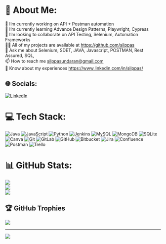 # 💫 About Me:
🔭 I’m currently working on API + Postman automation<br>🌱 I’m currently learning Advance Design Patterns, Playwright, Cypress<br>👯 I’m looking to collaborate on API Testing, Selenium, Automation Frameworks <br>👨‍💻 All of my projects are available at https://github.com/silppas<br>💬 Ask me about Selenium, SDET, JAVA, Javascript, POSTMAN, Rest Assured, SQL, <br>📫 How to reach me silppasundaran@gmail.com<br>📄 Know about my experiences https://www.linkedin.com/in/silppas/<br>


## 🌐 Socials:
[![LinkedIn](https://img.shields.io/badge/LinkedIn-%230077B5.svg?logo=linkedin&logoColor=white)](https://linkedin.com/in/silppas) 

# 💻 Tech Stack:
![Java](https://img.shields.io/badge/java-%23ED8B00.svg?style=for-the-badge&logo=openjdk&logoColor=white) ![JavaScript](https://img.shields.io/badge/javascript-%23323330.svg?style=for-the-badge&logo=javascript&logoColor=%23F7DF1E) ![Python](https://img.shields.io/badge/python-3670A0?style=for-the-badge&logo=python&logoColor=ffdd54) ![Jenkins](https://img.shields.io/badge/jenkins-%232C5263.svg?style=for-the-badge&logo=jenkins&logoColor=white) ![MySQL](https://img.shields.io/badge/mysql-4479A1.svg?style=for-the-badge&logo=mysql&logoColor=white) ![MongoDB](https://img.shields.io/badge/MongoDB-%234ea94b.svg?style=for-the-badge&logo=mongodb&logoColor=white) ![SQLite](https://img.shields.io/badge/sqlite-%2307405e.svg?style=for-the-badge&logo=sqlite&logoColor=white) ![Canva](https://img.shields.io/badge/Canva-%2300C4CC.svg?style=for-the-badge&logo=Canva&logoColor=white) ![Git](https://img.shields.io/badge/git-%23F05033.svg?style=for-the-badge&logo=git&logoColor=white) ![GitLab](https://img.shields.io/badge/gitlab-%23181717.svg?style=for-the-badge&logo=gitlab&logoColor=white) ![GitHub](https://img.shields.io/badge/github-%23121011.svg?style=for-the-badge&logo=github&logoColor=white) ![Bitbucket](https://img.shields.io/badge/bitbucket-%230047B3.svg?style=for-the-badge&logo=bitbucket&logoColor=white) ![Jira](https://img.shields.io/badge/jira-%230A0FFF.svg?style=for-the-badge&logo=jira&logoColor=white) ![Confluence](https://img.shields.io/badge/confluence-%23172BF4.svg?style=for-the-badge&logo=confluence&logoColor=white) ![Postman](https://img.shields.io/badge/Postman-FF6C37?style=for-the-badge&logo=postman&logoColor=white) ![Trello](https://img.shields.io/badge/Trello-%23026AA7.svg?style=for-the-badge&logo=Trello&logoColor=white)
# 📊 GitHub Stats:
![](https://github-readme-stats.vercel.app/api?username=silppas&theme=radical&hide_border=false&include_all_commits=true&count_private=true)<br/>
![](https://github-readme-streak-stats.herokuapp.com/?user=silppas&theme=radical&hide_border=false)<br/>
![](https://github-readme-stats.vercel.app/api/top-langs/?username=silppas&theme=radical&hide_border=false&include_all_commits=true&count_private=true&layout=compact)

## 🏆 GitHub Trophies
![](https://github-profile-trophy.vercel.app/?username=silppas&theme=radical&no-frame=false&no-bg=true&margin-w=4)

---
[![](https://visitcount.itsvg.in/api?id=silppas&icon=0&color=0)](https://visitcount.itsvg.in)

<!-- Proudly created with GPRM ( https://gprm.itsvg.in ) -->
